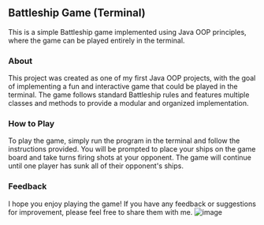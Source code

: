 ## Battleship Game (Terminal)
This is a simple Battleship game implemented using Java OOP principles, where the game can be played entirely in the terminal.

### About
This project was created as one of my first Java OOP projects, with the goal of implementing a fun and interactive game that could be played in the terminal. The game follows standard Battleship rules and features multiple classes and methods to provide a modular and organized implementation.

### How to Play
To play the game, simply run the program in the terminal and follow the instructions provided. You will be prompted to place your ships on the game board and take turns firing shots at your opponent. The game will continue until one player has sunk all of their opponent's ships.

### Feedback
I hope you enjoy playing the game! If you have any feedback or suggestions for improvement, please feel free to share them with me.
![image](https://user-images.githubusercontent.com/99211882/220351190-33ac5ad8-635e-4587-88ea-f8461aa122f7.png)